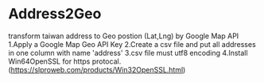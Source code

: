 # Address2Geo
transform taiwan address to Geo postion (Lat,Lng) by Google Map API
1.Apply a Google Map Geo API Key
2.Create a csv file and put all addresses in one column with name 'address'
3.csv file must utf8 encoding
4.Install Win64OpenSSL for https protocal. (https://slproweb.com/products/Win32OpenSSL.html)
